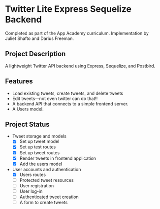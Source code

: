 # Twitter Lite Express Sequelize Backend
Completed as part of the App Academy curriculum. Implementation by Juliet Shafto and Darius Freeman.

## Project Description
A lightweight Twitter API backend using Express, Sequelize, and Postbird.

## Features
- Load existing tweets, create tweets, and delete tweets
- Edit tweets—not even twitter can do that!!
- A backend API that connects to a simple frontend server.
- A Users model.

## Project Status
- Tweet storage and models
    - [x] Set up tweet model
    - [x] Set up test routes
    - [X] Set up tweet routes
    - [X] Render tweets in frontend application
    - [x] Add the users model
- User accounts and authentication
    - [X] Users routes
    - [ ] Protected tweet resources
    - [ ] User registration
    - [ ] User log-in
    - [ ] Authenticated tweet creation
    - [ ] A form to create tweets

